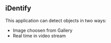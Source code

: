 ## iDentify
This application can detect objects in two ways:
  * Image choosen from Gallery
  * Real time in video stream
  
